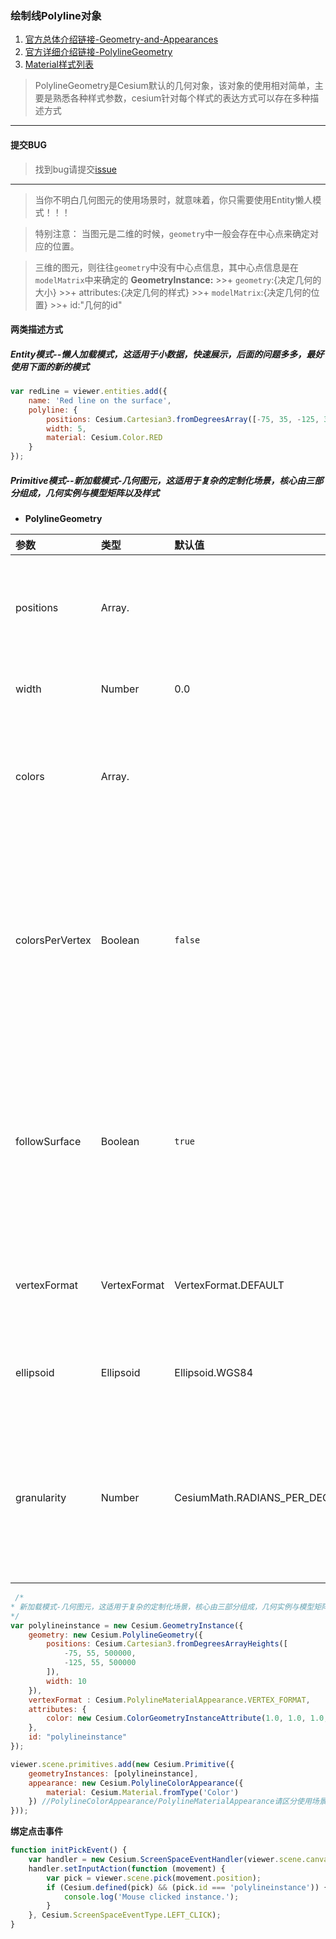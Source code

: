 ### 绘制线Polyline对象

1. [官方总体介绍链接-Geometry-and-Appearances](https://cesiumjs.org/tutorials/Geometry-and-Appearances/)
2. [官方详细介绍链接-PolylineGeometry](https://cesiumjs.org/Cesium/Build/Documentation/PolylineGeometry.html)
3. [Material样式列表](https://cesiumjs.org/Cesium/Build/Documentation/Material.html)

> PolylineGeometry是Cesium默认的几何对象，该对象的使用相对简单，主要是熟悉各种样式参数，cesium针对每个样式的表达方式可以存在多种描述方式

---

#### 提交BUG
> 找到bug请提交[issue](https://github.com/ParnDeedlit/WebClient-Cesium/issues)

---

> 当你不明白几何图元的使用场景时，就意味着，你只需要使用Entity懒人模式！！！

> 特别注意： 当图元是二维的时候，`geometry`中一般会存在中心点来确定对应的位置。

> 三维的图元，则往往`geometry`中没有中心点信息，其中心点信息是在`modelMatrix`中来确定的
> **GeometryInstance:**
    >>+ `geometry`:{决定几何的大小}
    >>+ attributes:{决定几何的样式}
    >>+ `modelMatrix`:{决定几何的位置}
    >>+  id:"几何的id"

#### 两类描述方式
##### Entity模式--懒人加载模式，这适用于小数据，快速展示，后面的问题多多，最好使用下面的新的模式

~~~ javascript
var redLine = viewer.entities.add({
    name: 'Red line on the surface',
    polyline: {
        positions: Cesium.Cartesian3.fromDegreesArray([-75, 35, -125, 35]),
        width: 5,
        material: Cesium.Color.RED
    }
});
~~~


##### Primitive模式--新加载模式-几何图元，这适用于复杂的定制化场景，核心由三部分组成，几何实例与模型矩阵以及样式

- **PolylineGeometry**

|参数|类型|默认值|描述|
|:---|:---|:---|:---|
|positions|Array.<Cartesian3>||An array of Cartesian3 defining the positions in the polyline as a line strip.线的`几何实体`|
|width|Number|0.0|`可选`The width in pixels.线的`宽度`|
|colors|Array.<Color>||`可选`An Array of Color defining the per vertex or per segment colors.线的`线段颜色`|
|colorsPerVertex|Boolean|`false`|`可选`A boolean that determines whether the colors will be flat across each segment of the line or interpolated across the vertices.控制线的`颜色是否铺平`|
|followSurface|Boolean|`true`|`可选`A boolean that determines whether positions will be adjusted to the surface of the ellipsoid via a great arc.决定线的`路径是否贴合椭球表面`|
|vertexFormat|VertexFormat|VertexFormat.DEFAULT|`可选`The vertex attributes to be computed.线的`顶点计算方式`|
|ellipsoid|Ellipsoid|Ellipsoid.WGS84|`可选`The ellipsoid the circle will be on.线的`地球椭球体`|
|granularity|Number|CesiumMath.RADIANS_PER_DEGREE|`可选`The distance, in radians, between each latitude and longitude. Determines the number of positions in the buffer.线的`精细程度`|



~~~ javascript
 /*
* 新加载模式-几何图元，这适用于复杂的定制化场景，核心由三部分组成，几何实例与模型矩阵以及样式
*/
var polylineinstance = new Cesium.GeometryInstance({
    geometry: new Cesium.PolylineGeometry({
        positions: Cesium.Cartesian3.fromDegreesArrayHeights([
            -75, 55, 500000, 
            -125, 55, 500000
        ]),
        width: 10
    }),
    vertexFormat : Cesium.PolylineMaterialAppearance.VERTEX_FORMAT,
    attributes: {
        color: new Cesium.ColorGeometryInstanceAttribute(1.0, 1.0, 1.0, 1.0)
    },
    id: "polylineinstance"
});

viewer.scene.primitives.add(new Cesium.Primitive({
    geometryInstances: [polylineinstance],
    appearance: new Cesium.PolylineColorAppearance({
        material: Cesium.Material.fromType('Color')
    }) //PolylineColorAppearance/PolylineMaterialAppearance请区分使用场景
}));
~~~

**绑定点击事件**
~~~ javascript
function initPickEvent() {
    var handler = new Cesium.ScreenSpaceEventHandler(viewer.scene.canvas);
    handler.setInputAction(function (movement) {
        var pick = viewer.scene.pick(movement.position);
        if (Cesium.defined(pick) && (pick.id === 'polylineinstance')) {
            console.log('Mouse clicked instance.');
        }
    }, Cesium.ScreenSpaceEventType.LEFT_CLICK);
}
~~~




